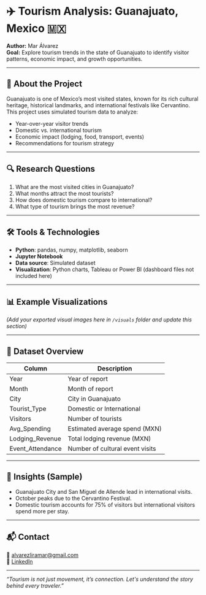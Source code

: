 # ✈️ Tourism Analysis: Guanajuato, Mexico 🇲🇽

**Author:** Mar Álvarez  
**Goal:** Explore tourism trends in the state of Guanajuato to identify visitor patterns, economic impact, and growth opportunities.

---

## 📌 About the Project

Guanajuato is one of Mexico’s most visited states, known for its rich cultural heritage, historical landmarks, and international festivals like Cervantino. This project uses simulated tourism data to analyze:

- Year-over-year visitor trends
- Domestic vs. international tourism
- Economic impact (lodging, food, transport, events)
- Recommendations for tourism strategy

---

## 🔍 Research Questions

1. What are the most visited cities in Guanajuato?
2. What months attract the most tourists?
3. How does domestic tourism compare to international?
4. What type of tourism brings the most revenue?

---

## 🛠 Tools & Technologies

- **Python**: pandas, numpy, matplotlib, seaborn
- **Jupyter Notebook**
- **Data source**: Simulated dataset
- **Visualization**: Python charts, Tableau or Power BI (dashboard files not included here)

---

## 📊 Example Visualizations

*(Add your exported visual images here in `/visuals` folder and update this section)*

---

## 📁 Dataset Overview

| Column           | Description                      |
|------------------|---------------------------------|
| Year             | Year of report                  |
| Month            | Month of report                 |
| City             | City in Guanajuato              |
| Tourist_Type     | Domestic or International       |
| Visitors         | Number of tourists              |
| Avg_Spending     | Estimated average spend (MXN)   |
| Lodging_Revenue  | Total lodging revenue (MXN)     |
| Event_Attendance | Number of cultural event visits |

---

## 📝 Insights (Sample)

- Guanajuato City and San Miguel de Allende lead in international visits.
- October peaks due to the Cervantino Festival.
- Domestic tourism accounts for 75% of visitors but international visitors spend more per stay.

---

## 📬 Contact

📧 alvarezliramar@gmail.com  
🔗 [LinkedIn](https://www.linkedin.com/in/margarita-a-a2a986200)

---

_“Tourism is not just movement, it’s connection. Let's understand the story behind every traveler.”_
